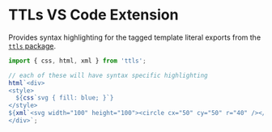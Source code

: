 # TTLs VS Code Extension

Provides syntax highlighting for the tagged template literal exports from the [`ttls` package](https://www.npmjs.com/package/ttls).

```js
import { css, html, xml } from 'ttls';

// each of these will have syntax specific highlighting
html`<div>
<style>
  ${css`svg { fill: blue; }`}
</style>
${xml`<svg width="100" height="100"><circle cx="50" cy="50" r="40" /></svg>`}
</div>`;
```